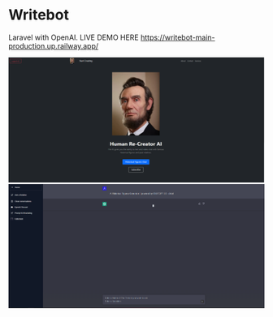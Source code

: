 # Writebot

Laravel with OpenAI.
LIVE DEMO HERE https://writebot-main-production.up.railway.app/

![writebot](/public/demo.PNG)
![writebot](/public/demoii.PNG)

